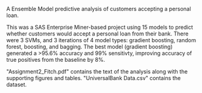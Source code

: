 A Ensemble Model predictive analysis of customers accepting a personal loan.

This was a SAS Enterprise Miner-based project using 15 models to predict whether customers would accept a personal loan from their bank. There were 3 SVMs, and 3 iterations of 4 model types: gradient boosting, random forest, boosting, and bagging. The best model (gradient boosting) generated a >95.6% accuracy and 99% sensitivty, improving accuracy of true positives from the baseline by 8%.

"Assignment2_Fitch.pdf" contains the text of the analysis along with the supporting figures and tables. "UniversalBank Data.csv" contains the dataset.

